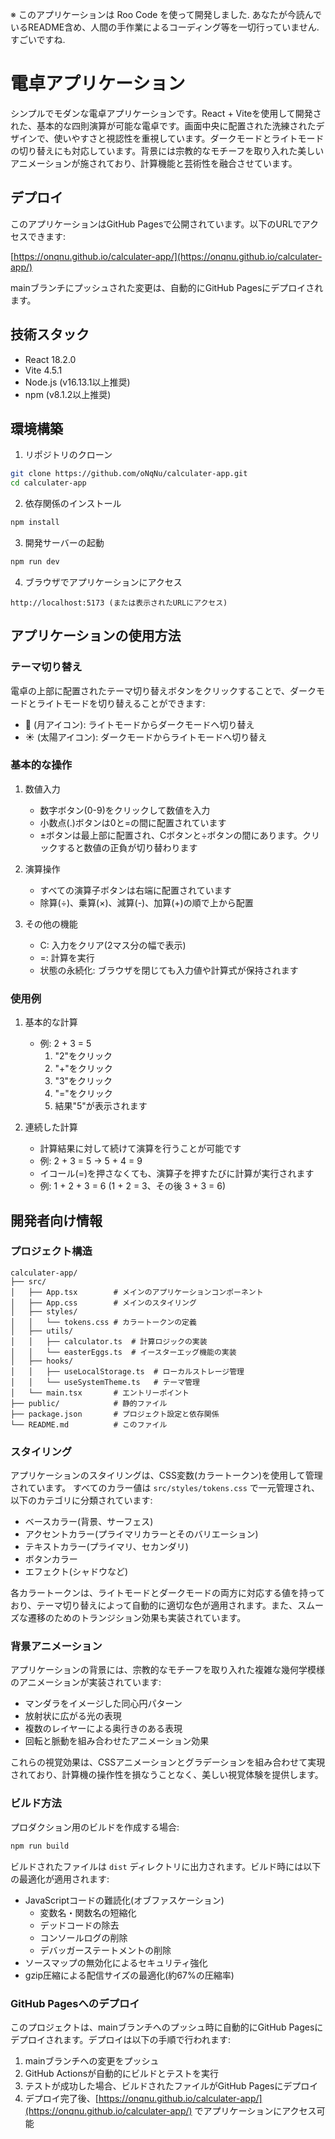 ※ このアプリケーションは Roo Code を使って開発しました.
あなたが今読んでいるREADME含め、人間の手作業によるコーディング等を一切行っていません.
すごいですね.

# 電卓アプリケーション

シンプルでモダンな電卓アプリケーションです。React + Viteを使用して開発された、基本的な四則演算が可能な電卓です。画面中央に配置された洗練されたデザインで、使いやすさと視認性を重視しています。ダークモードとライトモードの切り替えにも対応しています。背景には宗教的なモチーフを取り入れた美しいアニメーションが施されており、計算機能と芸術性を融合させています。

## デプロイ

このアプリケーションはGitHub Pagesで公開されています。以下のURLでアクセスできます:

[https://onqnu.github.io/calculater-app/](https://onqnu.github.io/calculater-app/)

mainブランチにプッシュされた変更は、自動的にGitHub Pagesにデプロイされます。

## 技術スタック

- React 18.2.0
- Vite 4.5.1
- Node.js (v16.13.1以上推奨)
- npm (v8.1.2以上推奨)

## 環境構築

1. リポジトリのクローン
```bash
git clone https://github.com/oNqNu/calculater-app.git
cd calculater-app
```

2. 依存関係のインストール
```bash
npm install
```

3. 開発サーバーの起動
```bash
npm run dev
```

4. ブラウザでアプリケーションにアクセス
```
http://localhost:5173 (または表示されたURLにアクセス)
```

## アプリケーションの使用方法

### テーマ切り替え

電卓の上部に配置されたテーマ切り替えボタンをクリックすることで、ダークモードとライトモードを切り替えることができます:
- 🌙 (月アイコン): ライトモードからダークモードへ切り替え
- ☀️ (太陽アイコン): ダークモードからライトモードへ切り替え

### 基本的な操作

1. 数値入力
   - 数字ボタン(0-9)をクリックして数値を入力
   - 小数点(.)ボタンは0と=の間に配置されています
   - ±ボタンは最上部に配置され、Cボタンと÷ボタンの間にあります。クリックすると数値の正負が切り替わります

2. 演算操作
   - すべての演算子ボタンは右端に配置されています
   - 除算(÷)、乗算(×)、減算(-)、加算(+)の順で上から配置

3. その他の機能
   - C: 入力をクリア(2マス分の幅で表示)
   - =: 計算を実行
   - 状態の永続化: ブラウザを閉じても入力値や計算式が保持されます

### 使用例

1. 基本的な計算
   - 例: 2 + 3 = 5
     1. "2"をクリック
     2. "+"をクリック
     3. "3"をクリック
     4. "="をクリック
     5. 結果"5"が表示されます

2. 連続した計算
   - 計算結果に対して続けて演算を行うことが可能です
   - 例: 2 + 3 = 5 → 5 + 4 = 9
   - イコール(=)を押さなくても、演算子を押すたびに計算が実行されます
   - 例: 1 + 2 + 3 = 6 (1 + 2 = 3、その後 3 + 3 = 6)

## 開発者向け情報

### プロジェクト構造

```
calculater-app/
├── src/
│   ├── App.tsx        # メインのアプリケーションコンポーネント
│   ├── App.css        # メインのスタイリング
│   ├── styles/
│   │   └── tokens.css # カラートークンの定義
│   ├── utils/
│   │   ├── calculator.ts  # 計算ロジックの実装
│   │   └── easterEggs.ts  # イースターエッグ機能の実装
│   ├── hooks/
│   │   ├── useLocalStorage.ts  # ローカルストレージ管理
│   │   └── useSystemTheme.ts   # テーマ管理
│   └── main.tsx       # エントリーポイント
├── public/            # 静的ファイル
├── package.json       # プロジェクト設定と依存関係
└── README.md          # このファイル
```

### スタイリング

アプリケーションのスタイリングは、CSS変数(カラートークン)を使用して管理されています。
すべてのカラー値は `src/styles/tokens.css` で一元管理され、以下のカテゴリに分類されています:

- ベースカラー(背景、サーフェス)
- アクセントカラー(プライマリカラーとそのバリエーション)
- テキストカラー(プライマリ、セカンダリ)
- ボタンカラー
- エフェクト(シャドウなど)

各カラートークンは、ライトモードとダークモードの両方に対応する値を持っており、テーマ切り替えによって自動的に適切な色が適用されます。また、スムーズな遷移のためのトランジション効果も実装されています。

### 背景アニメーション

アプリケーションの背景には、宗教的なモチーフを取り入れた複雑な幾何学模様のアニメーションが実装されています:

- マンダラをイメージした同心円パターン
- 放射状に広がる光の表現
- 複数のレイヤーによる奥行きのある表現
- 回転と脈動を組み合わせたアニメーション効果

これらの視覚効果は、CSSアニメーションとグラデーションを組み合わせて実現されており、計算機の操作性を損なうことなく、美しい視覚体験を提供します。

### ビルド方法

プロダクション用のビルドを作成する場合:

```bash
npm run build
```

ビルドされたファイルは `dist` ディレクトリに出力されます。ビルド時には以下の最適化が適用されます:

- JavaScriptコードの難読化(オブファスケーション)
  - 変数名・関数名の短縮化
  - デッドコードの除去
  - コンソールログの削除
  - デバッガーステートメントの削除
- ソースマップの無効化によるセキュリティ強化
- gzip圧縮による配信サイズの最適化(約67%の圧縮率)

### GitHub Pagesへのデプロイ

このプロジェクトは、mainブランチへのプッシュ時に自動的にGitHub Pagesにデプロイされます。デプロイは以下の手順で行われます:

1. mainブランチへの変更をプッシュ
2. GitHub Actionsが自動的にビルドとテストを実行
3. テストが成功した場合、ビルドされたファイルがGitHub Pagesにデプロイ
4. デプロイ完了後、[https://onqnu.github.io/calculater-app/](https://onqnu.github.io/calculater-app/) でアプリケーションにアクセス可能

